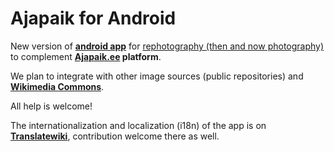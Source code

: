 Ajapaik for Android
================

New version of [**android app**](play.google.com/store/apps/details?id=ee.ajapaik.android) for [rephotography (then and now photography)](https://en.wikipedia.org/wiki/Rephotography) to complement **[Ajapaik.ee](https://ajapaik.ee) platform**.

We plan to integrate with other image sources (public repositories) and [**Wikimedia Commons**](https://commons.wikimedia.org).

All help is welcome!

The internationalization and localization (i18n) of the app is on [**Translatewiki**](https://translatewiki.net/wiki/Translating:Ajapaik), contribution welcome there as well.
